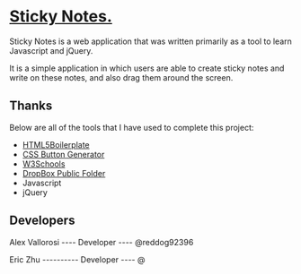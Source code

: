 # [Sticky Notes.](#)

Sticky Notes is a web application that was written primarily as a tool to learn Javascript and jQuery. 

It is a simple application in which users are able to create sticky notes and write on these notes, and 
also drag them around the screen. 


## Thanks

Below are all of the tools that I have used to complete this project:

* [HTML5Boilerplate](http://html5boilerplate.com)
* [CSS Button Generator](http://cssbuttongenerator.com)
* [W3Schools](http://w3schools.com/js)
* [DropBox Public Folder](http://dl.dropboxusercontent.com/u/14553574/index.html)
* Javascript
* jQuery


## Developers

Alex Vallorosi ---- Developer ---- @reddog92396 

Eric Zhu ---------- Developer ---- @
